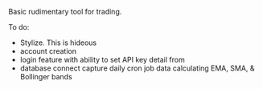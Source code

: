 Basic rudimentary tool for trading. 

To do:
- Stylize.  This is hideous
- account creation
- login feature with ability to set API key detail from 
- database connect capture daily cron job data calculating EMA, SMA, & Bollinger bands
